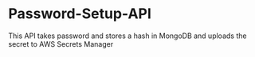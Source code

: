 # Password-Setup-API
 This API takes password and stores a hash in MongoDB and uploads the secret to AWS Secrets Manager
